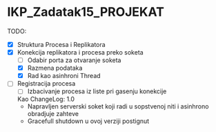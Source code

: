 # IKP_Zadatak15_PROJEKAT

TODO:
- [X] Struktura Procesa i Replikatora 
- [X] Konekcija replikatora i procesa preko soketa
  - [ ] Odabir porta za otvaranje soketa 
  - [X] Razmena podataka 
  - [X] Rad kao asinhroni Thread
- [ ] Registracija procesa
  - [ ] Izbacivanje procesa iz liste pri gasenju konekcije 

  Kao ChangeLog:
  1.0
  - Napravljen serverski soket koji radi u sopstvenoj niti i asinhrono obradjuje zahteve
  - Gracefull shutdown u ovoj verziji postignut